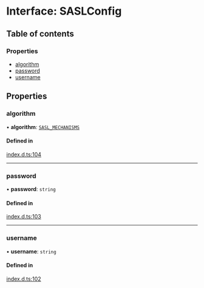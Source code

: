 # Interface: SASLConfig

## Table of contents

### Properties

- [algorithm](SASLConfig.md#algorithm)
- [password](SASLConfig.md#password)
- [username](SASLConfig.md#username)

## Properties

### algorithm

• **algorithm**: [`SASL_MECHANISMS`](../enums/SASL_MECHANISMS.md)

#### Defined in

[index.d.ts:104](https://github.com/mostafa/xk6-kafka/blob/main/api-docs/index.d.ts#L104)

---

### password

• **password**: `string`

#### Defined in

[index.d.ts:103](https://github.com/mostafa/xk6-kafka/blob/main/api-docs/index.d.ts#L103)

---

### username

• **username**: `string`

#### Defined in

[index.d.ts:102](https://github.com/mostafa/xk6-kafka/blob/main/api-docs/index.d.ts#L102)

